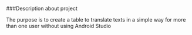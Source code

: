 ###Description about project

The purpose is to create a table to translate texts in a simple way for more than one user without using Android Studio
